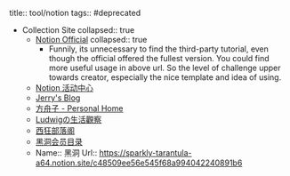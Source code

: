 title:: tool/notion
tags:: #deprecated

- Collection Site
  collapsed:: true
  - [Notion Official](https://www.notion.so/Notion-Official-83715d7703ee4b8699b5e659a4712dd8)
    collapsed:: true
    - Funnily, its unnecessary to find the third-party tutorial, even though the official offered the fullest version. You could find more useful usage in above url. So the level of challenge upper towards creator, especially the nice template and idea of using.
  - [Notion 活动中心](https://www.notion.so/Notion-df27d6e217584b0aa0fa2c0ea3f504b5)
  - [Jerry's Blog](https://jerryw.cn/)
  - [方舟子 - Personal Home](https://www.notion.so/Personal-Home-2426c5649b8e41f382c2c44ad07ba618)
  - [Ludwigの生活觀察](https://www.notion.so/Ludwig-faeaabbf01394a33bfa5638a9a37f74a)
  - [西狂部落阁](https://www.notion.so/efdedb1093264e03b37c9deab3b8b056)
  - [黑洞会员目录](https://sparkly-tarantula-a64.notion.site/c48509ee56e545f68a994042240891b6)
  - Name:: 黑洞
    Url:: https://sparkly-tarantula-a64.notion.site/c48509ee56e545f68a994042240891b6